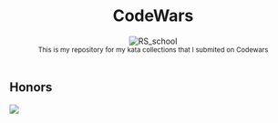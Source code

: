 <h1 align="center">CodeWars</h1>

<div align="center">
  <img src="http://www.softlab.ntua.gr/~nickie/images/logo/codewars.png" alt="RS_school">
  <br>
  <sub>
    This is my repository for my kata collections that I submited on Codewars
  </sub>
</div>

<br/>


## Honors
<a href="https://www.codewars.com/users/zakiarsyad" target="_blank"><img src="https://www.codewars.com/users/zakiarsyad/badges/large"></a>
